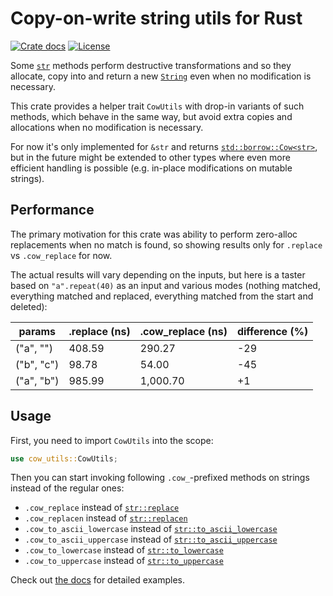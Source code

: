 # Copy-on-write string utils for Rust

[![Crate docs](https://img.shields.io/crates/v/cow-utils)](https://docs.rs/cow-utils/latest/cow_utils/trait.CowUtils.html)
[![License](https://img.shields.io/github/license/RReverser/cow-utils-rs)](LICENSE)

Some [`str`](https://doc.rust-lang.org/std/primitive.str.html) methods
perform destructive transformations and so they allocate, copy into and
return a new
[`String`](https://doc.rust-lang.org/std/string/struct.String.html) even
when no modification is necessary.

This crate provides a helper trait `CowUtils` with drop-in variants of
such methods, which behave in the same way, but avoid extra copies and
allocations when no modification is necessary.

For now it's only implemented for `&str` and returns
[`std::borrow::Cow<str>`](https://doc.rust-lang.org/std/borrow/enum.Cow.html),
but in the future might be extended to other types where even more
efficient handling is possible (e.g. in-place modifications on mutable
strings).

## Performance

The primary motivation for this crate was ability to perform zero-alloc replacements when no match is found, so showing results only for `.replace` vs `.cow_replace` for now.

The actual results will vary depending on the inputs, but here is a taster based on `"a".repeat(40)` as an input and various modes (nothing matched, everything matched and replaced, everything matched from the start and deleted):

| params     | .replace (ns) | .cow_replace (ns) | difference (%) |
|------------|---------------|-------------------|----------------|
| ("a", "")  | 408.59        | 290.27            | -29            |
| ("b", "c") | 98.78         | 54.00             | -45            |
| ("a", "b") | 985.99        | 1,000.70          | +1             |

## Usage

First, you need to import `CowUtils` into the scope:

```rust
use cow_utils::CowUtils;
```

Then you can start invoking following `.cow_`-prefixed methods on
strings instead of the regular ones:

- `.cow_replace` instead of [`str::replace`](https://doc.rust-lang.org/std/primitive.str.html#method.replace)
- `.cow_replacen` instead of [`str::replacen`](https://doc.rust-lang.org/std/primitive.str.html#method.replacen)
- `.cow_to_ascii_lowercase` instead of [`str::to_ascii_lowercase`](https://doc.rust-lang.org/std/primitive.str.html#method.to_ascii_lowercase)
- `.cow_to_ascii_uppercase` instead of [`str::to_ascii_uppercase`](https://doc.rust-lang.org/std/primitive.str.html#method.to_ascii_uppercase)
- `.cow_to_lowercase` instead of [`str::to_lowercase`](https://doc.rust-lang.org/std/primitive.str.html#method.to_lowercase)
- `.cow_to_uppercase` instead of [`str::to_uppercase`](https://doc.rust-lang.org/std/primitive.str.html#method.to_uppercase)

Check out [the docs](https://docs.rs/cow-utils/latest/cow_utils/trait.CowUtils.html) for detailed examples.
